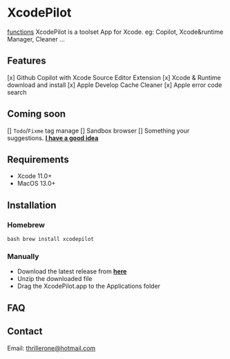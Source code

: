 # XcodePilot

[functions](./Assets/funcs.png)
XcodePilot is a toolset App for Xcode. eg: Copilot, Xcode&amp;runtime Manager, Cleaner ...

## Features

[x] Github Copilot with Xcode Source Editor Extension
[x] Xcode & Runtime download and install
[x] Apple Develop Cache Cleaner
[x] Apple error code search

## Coming soon

[] `Todo`/`Fixme` tag manage
[] Sandbox browser
[] Something your suggestions. [**I have a good idea**](https://github.com/TMTBO/XcodePilotApp/issues/new)

## Requirements

- Xcode 11.0+
- MacOS 13.0+

## Installation

### Homebrew

`bash brew install xcodepilot`

### Manually

- Download the latest release from [**here**](https://xcodepilot.thriller.fun/packages/appcast/appcast.xml)
- Unzip the downloaded file
- Drag the XcodePilot.app to the Applications folder

## FAQ

## Contact

Email: thrillerone@hotmail.com
